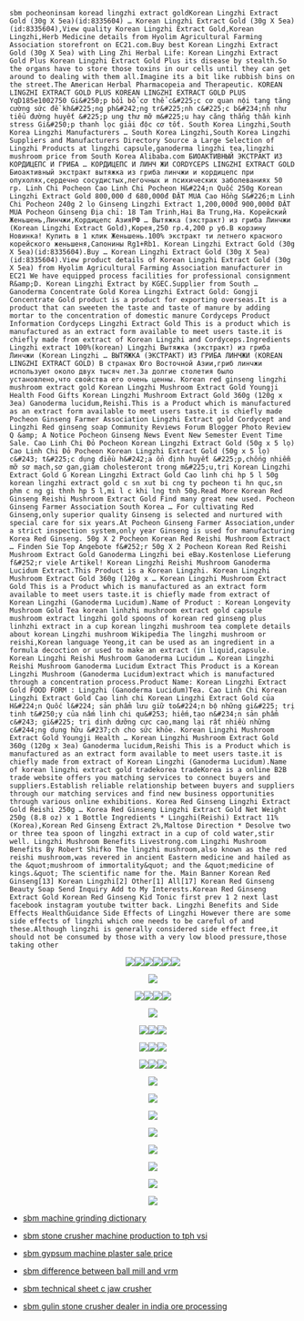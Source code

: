 
```
sbm pocheoninsam koread lingzhi extract goldKorean Lingzhi Extract Gold (30g X 5ea)(id:8335604) … Korean Lingzhi Extract Gold (30g X 5ea)(id:8335604),View quality Korean Lingzhi Extract Gold,Korean Lingzhi,Herb Medicine details from Hyolim Agricultural Farming Association storefront on EC21.com.Buy best Korean Lingzhi Extract Gold (30g X 5ea) with Ling Zhi Herbal Life: Korean Lingzhi Extract Gold Plus Korean Lingzhi Extract Gold Plus its disease by stealth.So the organs have to store those toxins in our cells until they can get around to dealing with them all.Imagine its a bit like rubbish bins on the street.The American Herbal Pharmacopeia and Therapeutic. KOREAN LINGZHI EXTRACT GOLD PLUS KOREAN LINGZHI EXTRACT GOLD PLUS YqD185e1002750 Gi&#250;p bồi bổ cơ thể c&#225;c cơ quan nội tạng tăng cường sức đề kh&#225;ng ph&#242;ng tr&#225;nh c&#225;c b&#234;nh như tiểu đường huyết &#225;p ung thư mỡ m&#225;u hay căng thẳng thần kinh stress Gi&#250;p thanh lọc giải độc cơ tốt. South Korea Lingzhi,South Korea Lingzhi Manufacturers … South Korea Lingzhi,South Korea Lingzhi Suppliers and Manufacturers Directory Source a Large Selection of Lingzhi Products at lingzhi capsule,ganoderma lingzhi tea,lingzhi mushroom price from South Korea Alibaba.com БИОАКТИВНЫЙ ЭКСТРАКТ ИЗ КОРДИЦЕПС И ГРИБА … КОРДИЦЕПС И ЛИНЧ ЖИ CORDYCEPS LINGZHI EXTRACT GOLD Биоактивный экстракт вытяжка из гриба линчжи и кордицепс при опухолях,сердечно сосудистых,легочных и психических заболеваниях 50 гр. Linh Chi Pocheon Cao Linh Chi Pocheon H&#224;n Quốc 250g Korean Lingzhi Extract Gold 800,000 đ 680,000đ ĐẶT MUA Cao Hồng S&#226;m Linh Chi Pocheon 240g 2 lọ Ginseng Lingzhi Extract 1,200,000đ 900,000đ ĐẶT MUA Pocheon Ginseng Địa chỉ: 18 Tam Trinh,Hai Ba Trung,Ha. Корейский Женьшень,Линчжи,Кордицепс АзияРФ … Вытяжка (экстракт) из гриба Линчжи (Korean Lingzhi Extract Gold),Корея,250 гр.4,200 р уб.В корзину Новинка! Купить в 1 клик Женьшень.100% экстракт ти летнего красного корейского женьшеня,Сапонины Rg1+Rb1. Korean Lingzhi Extract Gold (30g X 5ea)(id:8335604).Buy … Korean Lingzhi Extract Gold (30g X 5ea)(id:8335604).View product details of Korean Lingzhi Extract Gold (30g X 5ea) from Hyolim Agricultural Farming Association manufacturer in EC21 We have equipped process facilities for professional consignment R&amp;D. Korean Lingzhi Extract by KGEC.Supplier from South … Ganoderma Concentrate Gold Korea Lingzhi Extract Gold: Gongji Concentrate Gold product is a product for exporting overseas.It is a product that can sweeten the taste and taste of manure by adding mortar to the concentration of domestic manure Cordyceps Product Information Cordyceps Lingzhi Extract Gold This is a product which is manufactured as an extract form available to meet users taste.it is chiefly made from extract of Korean Lingzhi and Cordyceps.Ingredients Lingzhi extract 100%(korean) Lingzhi Вытяжка (экстракт) из гриба Линчжи (Korean Lingzhi … ВЫТЯЖКА (ЭКСТРАКТ) ИЗ ГРИБА ЛИНЧЖИ (KOREAN LINGZHI EXTRACT GOLD) В странах Юго Восточной Азии,гриб линчжи используют около двух тысяч лет.За долгие столетия было установлено,что свойства его очень ценны. Korean red ginseng lingzhi mushroom extract gold Korean Lingzhi Mushroom Extract Gold Youngji Health Food Gifts Korean Lingzhi Mushroom Extract Gold 360g (120g x 3ea) Ganoderma lucidum,Reishi.This is a Product which is manufactured as an extract form available to meet users taste.it is chiefly made Pocheon Ginseng Farmer Association Lingzhi Extract gold Cordycept and Lingzhi Red ginseng soap Community Reviews Forum Blogger Photo Review Q &amp; A Notice Pocheon Ginseng News Event New Semester Event Time Sale. Cao Linh Chi Đỏ Pocheon Korean Lingzhi Extract Gold (50g x 5 lọ) Cao Linh Chi Đỏ Pocheon Korean Lingzhi Extract Gold (50g x 5 lọ) c&#243; t&#225;c dụng điều h&#242;a ổn định huyết &#225;p,chống nhiễm mỡ sơ mạch,sơ gan,giảm cholesteront trong m&#225;u,trị Korean Lingzhi Extract Gold G Korean Lingzhi Extract Gold Cao linh chi hp 5 l 50g korean lingzhi extract gold c sn xut bi cng ty pocheon ti hn quc,sn phm c ng gi thnh hp 5 l,mi l c khi lng tnh 50g.Read More Korean Red Ginseng Reishi Mushroom Extract Gold Find many great new used. Pocheon Ginseng Farmer Association South Korea … For cultivating Red Ginseng,only superior quality Ginseng is selected and nurtured with special care for six years.At Pocheon Ginseng Farmer Association,under a strict inspection system,only year Ginseng is used for manufacturing Korea Red Ginseng. 50g X 2 Pocheon Korean Red Reishi Mushroom Extract … Finden Sie Top Angebote f&#252;r 50g X 2 Pocheon Korean Red Reishi Mushroom Extract Gold Ganoderma Lingzhi bei eBay.Kostenlose Lieferung f&#252;r viele Artikel! Korean Lingzhi Reishi Mushroom Ganoderma Lucidum Extract.This Product is a Korean Lingzhi. Korean Lingzhi Mushroom Extract Gold 360g (120g x … Korean Lingzhi Mushroom Extract Gold This is a Product which is manufactured as an extract form available to meet users taste.it is chiefly made from extract of Korean Lingzhi (Ganoderma Lucidum).Name of Product : Korean Longevity Mushroom Gold Tea korean linhzhi mushroom extract gold capsule mushroom extract lingzhi gold spoons of korean red ginseng plus linhzhi extract in a cup korean lingzhi mushroom tea complete details about korean Lingzhi mushroom Wikipedia The lingzhi mushroom or reishi,Korean language Yeong,it can be used as an ingredient in a formula decoction or used to make an extract (in liquid,capsule. Korean Lingzhi Reishi Mushroom Ganoderma Lucidum … Korean Lingzhi Reishi Mushroom Ganoderma Lucidum Extract This Product is a Korean Lingzhi Mushroom (Ganoderma Lucidum)extract which is manufactured through a concentration process.Product Name: Korean Lingzhi Extract Gold FOOD FORM : Lingzhi (Ganoderma Lucidum)Tea. Cao Linh Chi Korean Lingzhi Extract Gold Cao linh chi Korean Lingzhi Extract Gold của H&#224;n Quốc l&#224; sản phẩm lưu giữ to&#224;n bộ những gi&#225; trị tinh t&#250;y của nấm linh chi qu&#253; hiếm,tạo n&#234;n sản phẩm c&#243; gi&#225; trị dinh dưỡng cực cao,mang lại rất nhiều những c&#244;ng dụng hữu &#237;ch cho sức khỏe. Korean Lingzhi Mushroom Extract Gold Youngji Health … Korean Lingzhi Mushroom Extract Gold 360g (120g x 3ea) Ganoderma lucidum,Reishi This is a Product which is manufactured as an extract form available to meet users taste.it is chiefly made from extract of Korean Lingzhi (Ganoderma Lucidum).Name of korean lingzhi extract gold tradekorea tradeKorea is a online B2B trade website offers you matching services to connect buyers and suppliers.Establish reliable relationship between buyers and suppliers through our matching services and find new business opportunities through various online exhibitions. Korea Red Ginseng Lingzhi Extract Gold Reishi 250g … Korea Red Ginseng Lingzhi Extract Gold Net Weight 250g (8.8 oz) x 1 Bottle Ingredients * Lingzhi(Reishi) Extract 11%(Korea),Korean Red Ginseng Extract 2%,Maltose Direction * Desolve two or three tea spoon of lingzhi extract in a cup of cold water,stir well. Lingzhi Mushroom Benefits Livestrong.com Lingzhi Mushroom Benefits By Robert Shifko The lingzhi mushroom,also known as the red reishi mushroom,was revered in ancient Eastern medicine and hailed as the &quot;mushroom of immortality&quot; and the &quot;medicine of kings.&quot; The scientific name for the. Main Banner Korean Red Ginseng[13] Korean Lingzhi[2] Other[1] All[17] Korean Red Ginseng Beauty Soap Send Inquiry Add to My Interests.Korean Red Ginseng Extract Gold Korean Red Ginseng Kid Tonic first prev 1 2 next last facebook instagram youtube twitter back. Lingzhi Benefits and Side Effects HealthGuidance Side Effects of Lingzhi However there are some side effects of lingzhi which one needs to be careful of and these.Although lingzhi is generally considered side effect free,it should not be consumed by those with a very low blood pressure,those taking other 
```

<div align="center">
  
<a rel="nofollow" href="https://m.shibang-china.com?f=github&k=sbm+pocheoninsam+koread+lingzhi+extract+gold"><img src="https://static.shibang-china.com/en/l.png"></a><img src="https://static.shibang-china.com/en/hw.png"><a rel="nofollow" href="https://m.shibang-china.com/product/?f=github&k=sbm+pocheoninsam+koread+lingzhi+extract+gold"><img src="https://static.shibang-china.com/en/p.png"></a><a rel="nofollow" href="https://m.shibang-china.com/cases/?f=github&k=sbm+pocheoninsam+koread+lingzhi+extract+gold"><img src="https://static.shibang-china.com/en/c.png"></a><a rel="nofollow" href="https://m.shibang-china.com/news/?f=github&k=sbm+pocheoninsam+koread+lingzhi+extract+gold"><img src="https://static.shibang-china.com/en/n.png"></a><a rel="nofollow" href="https://m.shibang-china.com?f=github&k=sbm+pocheoninsam+koread+lingzhi+extract+gold"><img src="https://static.shibang-china.com/en/m.png"></a>

<a rel="nofollow" href="https://m.shibang-china.com/product/?f=github&k=sbm+pocheoninsam+koread+lingzhi+extract+gold"><img src="https://static.shibang-china.com/en/b.jpg"></a>
  
<a rel="nofollow" href="https://m.shibang-china.com/solution-aggregate.html?f=github&k=sbm+pocheoninsam+koread+lingzhi+extract+gold"><img src="https://static.shibang-china.com/en/a.jpg"></a><a rel="nofollow" href="https://m.shibang-china.com/solution-mine.html?f=github&k=sbm+pocheoninsam+koread+lingzhi+extract+gold"><img src="https://static.shibang-china.com/en/m.jpg"></a><a rel="nofollow" href="https://m.shibang-china.com/solution-mill.html?f=github&k=sbm+pocheoninsam+koread+lingzhi+extract+gold"><img src="https://static.shibang-china.com/en/g.jpg"></a><a rel="nofollow" href="https://m.shibang-china.com/solution-epc.html?f=github&k=sbm+pocheoninsam+koread+lingzhi+extract+gold"><img src="https://static.shibang-china.com/en/e.jpg"></a>

<a rel="nofollow" href="https://m.shibang-china.com/product/?f=github&k=sbm+pocheoninsam+koread+lingzhi+extract+gold"><img src="https://static.shibang-china.com/en/a-p.png"></a>

<a rel="nofollow" href="https://m.shibang-china.com/product/crusher/c6x.html?f=github&k=sbm+pocheoninsam+koread+lingzhi+extract+gold"><img src="https://static.shibang-china.com/en/j.jpg"></a><a rel="nofollow" href="https://m.shibang-china.com/product/crusher/ci5x.html?f=github&k=sbm+pocheoninsam+koread+lingzhi+extract+gold"><img src="https://static.shibang-china.com/en/i.jpg"></a><a rel="nofollow" href="https://m.shibang-china.com/product/crusher/hst.html?f=github&k=sbm+pocheoninsam+koread+lingzhi+extract+gold"><img src="https://static.shibang-china.com/en/c.jpg"></a>

<a rel="nofollow" href="https://m.shibang-china.com/product/mill/mtw.html?f=github&k=sbm+pocheoninsam+koread+lingzhi+extract+gold"><img src="https://static.shibang-china.com/en/mtw.jpg"></a><a rel="nofollow" href="https://m.shibang-china.com/product/mill/scm.html?f=github&k=sbm+pocheoninsam+koread+lingzhi+extract+gold"><img src="https://static.shibang-china.com/en/scm.jpg"></a><a rel="nofollow" href="https://m.shibang-china.com/product/mill/lm.html?f=github&k=sbm+pocheoninsam+koread+lingzhi+extract+gold"><img src="https://static.shibang-china.com/en/lm.jpg"></a>

<a rel="nofollow" href="https://m.shibang-china.com/product/sand/vsi6x.html?f=github&k=sbm+pocheoninsam+koread+lingzhi+extract+gold"><img src="https://static.shibang-china.com/en/6x.jpg"></a><a rel="nofollow" href="https://m.shibang-china.com/product/sand/vu.html?f=github&k=sbm+pocheoninsam+koread+lingzhi+extract+gold"><img src="https://static.shibang-china.com/en/vu.jpg"></a><a rel="nofollow" href="https://m.shibang-china.com/product/mobile/klun.html?f=github&k=sbm+pocheoninsam+koread+lingzhi+extract+gold"><img src="https://static.shibang-china.com/en/k.jpg"></a>

<a rel="nofollow" href="https://m.shibang-china.com/cases/?f=github&k=sbm+pocheoninsam+koread+lingzhi+extract+gold"><img src="https://static.shibang-china.com/en/case.png"></a>

<a rel="nofollow" href="https://m.shibang-china.com/cases/aggregate/202.html?f=github&k=sbm+pocheoninsam+koread+lingzhi+extract+gold"><img src="https://static.shibang-china.com/en/c-1.jpg"></a>

<a rel="nofollow" href="https://m.shibang-china.com/cases/aggregate/203.html?f=github&k=sbm+pocheoninsam+koread+lingzhi+extract+gold"><img src="https://static.shibang-china.com/en/c-2.jpg"></a>

<a rel="nofollow" href="https://m.shibang-china.com/cases/mill/123.html?f=github&k=sbm+pocheoninsam+koread+lingzhi+extract+gold"><img src="https://static.shibang-china.com/en/c-3.jpg"></a>

<a rel="nofollow" href="https://m.shibang-china.com/contact_us.html?f=github&k=sbm+pocheoninsam+koread+lingzhi+extract+gold"><img src="https://static.shibang-china.com/en/contact.png"></a>

<a rel="nofollow" href="https://swt.shibang-china.com/?f=github&k=sbm+pocheoninsam+koread+lingzhi+extract+gold"><img src="https://static.shibang-china.com/en/chat.png"></a>

<a rel="nofollow" href="https://whatsapp.shibangsoft.com/WhatsApp.php?f=github&k=sbm+pocheoninsam+koread+lingzhi+extract+gold"><img src="https://static.shibang-china.com/en/whatsapp.png"></a>

<a rel="nofollow" href="https://m.shibang-china.com/?f=github&k=sbm+pocheoninsam+koread+lingzhi+extract+gold"><img src="https://static.shibang-china.com/en/website.png"></a>

</div>


* [sbm machine grinding dictionary](sbm%20machine%20grinding%20dictionary.md)

* [sbm stone crusher machine production to tph vsi](sbm%20stone%20crusher%20machine%20production%20to%20tph%20vsi.md)

* [sbm gypsum machine plaster sale price](sbm%20gypsum%20machine%20plaster%20sale%20price.md)

* [sbm difference between ball mill and vrm](sbm%20difference%20between%20ball%20mill%20and%20vrm.md)

* [sbm technical sheet c jaw crusher](sbm%20technical%20sheet%20c%20jaw%20crusher.md)

* [sbm gulin stone crusher dealer in india ore processing](sbm%20gulin%20stone%20crusher%20dealer%20in%20india%20ore%20processing.md)